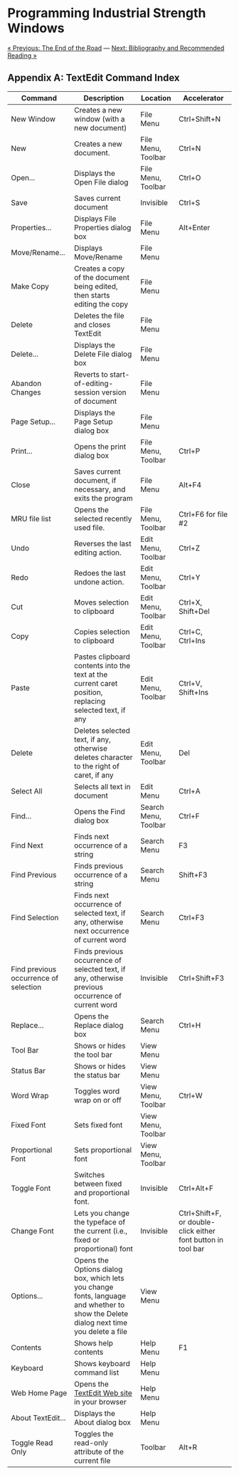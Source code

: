 ﻿# Programming Industrial Strength Windows

[« Previous: The End of the Road](Chapter-21-The-End-of-the-Road.md) — [Next: Bibliography and Recommended Reading »](Appendix-B-Bibliography-and-Recommended-Reading.md)

## Appendix A: TextEdit Command Index

| Command | Description | Location | Accelerator |
|---|---|---|---|
| New Window | Creates a new window (with a new document) | File Menu | Ctrl+Shift+N |
| New | Creates a new document. | File Menu, Toolbar | Ctrl+N |
| Open... | Displays the Open File dialog | File Menu, Toolbar | Ctrl+O |
| Save | Saves current document | Invisible | Ctrl+S |
| Properties... | Displays File Properties dialog box | File Menu | Alt+Enter |
| Move/Rename... | Displays Move/Rename | File Menu |  |
| Make Copy | Creates a copy of the document being edited, then starts editing the copy | File Menu |  |
| Delete | Deletes the file and closes TextEdit | File Menu |  |
| Delete... | Displays the Delete File dialog box | File Menu |  |
| Abandon Changes | Reverts to start-of-editing-session version of document | File Menu |  |
| Page Setup... | Displays the Page Setup dialog box | File Menu |  |
| Print... | Opens the print dialog box | File Menu, Toolbar | Ctrl+P |
| Close | Saves current document, if necessary, and exits the program | File Menu | Alt+F4 |
| MRU file list | Opens the selected recently used file. | File Menu, Toolbar | Ctrl+F6 for file #2 |
| Undo | Reverses the last editing action. | Edit Menu, Toolbar | Ctrl+Z |
| Redo | Redoes the last undone action. | Edit Menu, Toolbar | Ctrl+Y |
| Cut | Moves selection to clipboard | Edit Menu, Toolbar | Ctrl+X, Shift+Del |
| Copy | Copies selection to clipboard | Edit Menu, Toolbar | Ctrl+C, Ctrl+Ins |
| Paste | Pastes clipboard contents into the text at the current caret position, replacing selected text, if any | Edit Menu, Toolbar | Ctrl+V, Shift+Ins |
| Delete | Deletes selected text, if any, otherwise deletes character to the right of caret, if any | Edit Menu, Toolbar | Del |
| Select All | Selects all text in document | Edit Menu | Ctrl+A |
| Find... | Opens the Find dialog box | Search Menu, Toolbar | Ctrl+F |
| Find Next | Finds next occurrence of a string | Search Menu | F3 |
| Find Previous | Finds previous occurrence of a string | Search Menu | Shift+F3 |
| Find Selection | Finds next occurrence of selected text, if any, otherwise next occurrence of current word | Search Menu | Ctrl+F3 |
| Find previous occurrence of selection | Finds previous occurrence of selected text, if any, otherwise previous occurrence of current word | Invisible | Ctrl+Shift+F3 |
| Replace... | Opens the Replace dialog box | Search Menu | Ctrl+H |
| Tool Bar | Shows or hides the tool bar | View Menu |  |
| Status Bar | Shows or hides the status bar | View Menu |  |
| Word Wrap | Toggles word wrap on or off | View Menu, Toolbar | Ctrl+W |
| Fixed Font | Sets fixed font | View Menu, Toolbar |  |
| Proportional Font | Sets proportional font | View Menu, Toolbar |  |
| Toggle Font | Switches between fixed and proportional font. | Invisible | Ctrl+Alt+F |
| Change Font | Lets you change the typeface of the current (i.e., fixed or proportional) font | Invisible | Ctrl+Shift+F, or double-click either font button in tool bar |
| Options... | Opens the Options dialog box, which lets you change fonts, language and whether to show the Delete dialog next time you delete a file | View Menu |  |
| Contents | Shows help contents | Help Menu | F1 |
| Keyboard | Shows keyboard command list | Help Menu |  |
| Web Home Page | Opens the [TextEdit Web site](https://github.com/petterh/textedit) in your browser | Help Menu |  |
| About TextEdit... | Displays the About dialog box | Help Menu |  |
| Toggle Read Only | Toggles the read-only attribute of the current file | Toolbar | Alt+R |
